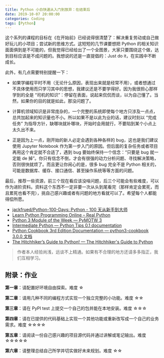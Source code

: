 ```yaml
---
title: Python 小白快速从入门到放弃：在结束后
date: 2019-10-07 20:00:00
categories: Coding
tags: [Python]
---
```


这个系列的课程的目标在《在开始前》已经说得很清楚了：解决重复劳动或自己做好玩儿的小项目；尝试新的思维方式。这短短的几节课要想把 Python 的相关知识面面俱到是不可能的，但我觉得已经给出了一个全图景，大家只要围绕这个做，达到目标应该是不成问题的。我想说的还是一直提倡的：Just do it，在实践中不断成长。

<!--more-->

此外，有几点需要特别提醒一下：

- 如果学编程平时不用（无论什么原因，表现出来就是经常不用），或者想通过不具体使用而只学习其中的思想，我建议还是不要学得好。因为我很担心那样学到的全是 “司机的知识”：停留在表面，说起来侃侃而谈，以为自己懂了。当然，如果你的目的就是如此，那没问题了。
- 计算机领域知识是非常庞杂的，一个完整的系统即使每个地方只涉及一点点，总共加起来的知识量也不小。所以如果不是以此为业的话，建议时刻以 “完成任务” 为指导方针，缺哪块就补哪块，开始时会用就行，不要陷到某个小点上太久出不来。

- 正是因为上一点，刚开始的新人必定会遇到各种各样的 bug，这也是我们建议使用 Jupyter Notebook 作为第一步入门的原因。但后面的复杂任务或者项目再用这个肯定就不合适了，遇到 bug 要始终保持一个信念：“只要是 bug 就一定能 de 掉”。你只有信念不倒，才会有很强的动力分析问题、寻找解决策略，否则很快就烦了。而且更让你闹心的是，很多 bug 完全不是 Python 相关的，可能是数据库、缓存、接口通信、甚至操作系统等等方面的问题。

最后，推荐一些资源，前三个现在看应该没啥问题，后三个可能会有些难度，可以作为进阶资料。资料这个东西不一定非要一次从头到尾看完（那样肯定会累死，而且累死也看不完），挑自己感兴趣或者有问题的地方看就可以了。希望每个人都能得偿所愿。

- [jackfrued/Python-100-Days: Python - 100 天从新手到大师](https://github.com/jackfrued/Python-100-Days)
- [Learn Python Programming Online – Real Python](https://realpython.com/start-here/)
- [Python 3 Module of the Week — PyMOTW 3](https://pymotw.com/3/index.html)
- [Intermediate Python — Python Tips 0.1 documentation](https://book.pythontips.com/en/latest/index.html)
- [Python Cookbook 3rd Edition Documentation — python3-cookbook 3.0.0 文档](https://python3-cookbook.readthedocs.io/zh_CN/latest/index.html)
- [The Hitchhiker’s Guide to Python! — The Hitchhiker's Guide to Python](https://docs.python-guide.org/)

> 作者本人经验尚浅，远谈不上精通。如果有不合理的地方还请多多指正，我们互相学习。
>

## 附录：作业

**第一章**：请配置好环境自由探索。难度 ☆

**第二章**：请用几种不同的编程方式实现一个独立完整的小功能。难度 ☆☆

**第三章**：请在 PyPI test 上提交一个自己的包并能在本地安装。难度 ☆☆☆

**第四章**：请在已提供的代码基础上实现一个其他功能或重新改写成一个自己的业务需求。难度 ☆☆☆☆

**第五章**：请阅读一份自己感兴趣的项目源代码并通过讲解或笔记输出。难度 ☆☆☆☆☆

**第六章**：请整理总结自己所学并切实做好未来规划。难度 ☆☆

